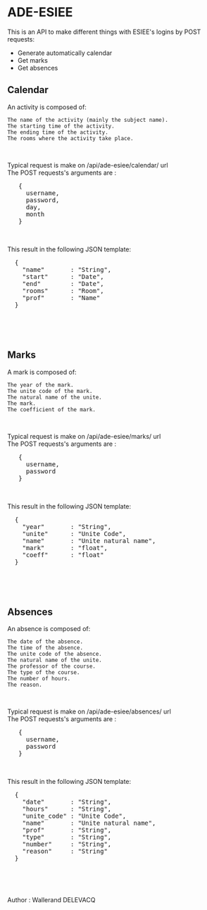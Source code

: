 <h1>ADE-ESIEE</h1>

<p>
  This is an API to make different things with ESIEE's logins by POST requests:<br>
  <ul>
    <li>Generate automatically calendar </li>
    <li>Get marks</li>
    <li>Get absences</li>
  </ul>
</p>

<h2>Calendar</h2>
<p>
An activity is composed of:<br>

    The name of the activity (mainly the subject name).
    The starting time of the activity.
    The ending time of the activity.
    The rooms where the activity take place.
</p>
<br>
<p>
  Typical request is make on /api/ade-esiee/calendar/ url
  <br>
  The POST requests's arguments are :
  <br>
  <pre>
   {
     username,
     password,
     day,
     month
   }
   </pre>
  <br>
  This result in the following JSON template:
  <pre>
  {
    "name"       : "String",
    "start"      : "Date",
    "end"        : "Date",
    "rooms"      : "Room",
    "prof"       : "Name"
  }
  </pre>
</p>
<br>
<br>
<h2>Marks</h2>
<p>
A mark is composed of:<br>

    The year of the mark.
    The unite code of the mark.
    The natural name of the unite.
    The mark.
    The coefficient of the mark.
</p>
<br>
<p>
  Typical request is make on /api/ade-esiee/marks/ url
  <br>
  The POST requests's arguments are :
  <br>
  <pre>
   {
     username,
     password
   }
   </pre>
  <br>
  This result in the following JSON template:
  <pre>
  {
    "year"       : "String",
    "unite"      : "Unite Code",
    "name"       : "Unite natural name",
    "mark"       : "float",
    "coeff"      : "float"
  }
  </pre>
</p>
<br>
<br>
<h2>Absences</h2>
<p>
An absence is composed of:<br>

    The date of the absence.
    The time of the absence.
    The unite code of the absence.
    The natural name of the unite.
    The professor of the course.
    The type of the course.
    The number of hours.
    The reason.
</p>
<br>
<p>
  Typical request is make on /api/ade-esiee/absences/ url
  <br>
  The POST requests's arguments are :
  <br>
  <pre>
   {
     username,
     password
   }
   </pre>
  <br>
  This result in the following JSON template:
  <pre>
  {
    "date"       : "String",
    "hours"      : "String",
    "unite_code" : "Unite Code",
    "name"       : "Unite natural name",
    "prof"       : "String",
    "type"       : "String",
    "number"     : "String",
    "reason"     : "String"
  }
  </pre>
</p>
<br>
<br>
<p>
  Author : Wallerand DELEVACQ
</p>
